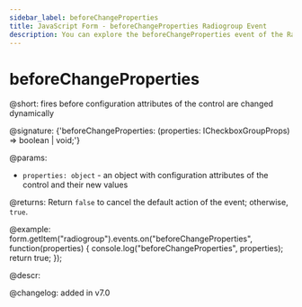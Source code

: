 ```yaml
---
sidebar_label: beforeChangeProperties
title: JavaScript Form - beforeChangeProperties Radiogroup Event 
description: You can explore the beforeChangeProperties event of the Radiogroup control of Form in the documentation of the DHTMLX JavaScript UI library. Browse developer guides and API reference, try out code examples and live demos, and download a free 30-day evaluation version of DHTMLX Suite 7.
---
```


# beforeChangeProperties

@short: fires before configuration attributes of the control are changed dynamically

@signature: {'beforeChangeProperties: (properties: ICheckboxGroupProps) => boolean | void;'}

@params:
- `properties: object` - an object with configuration attributes of the control and their new values

@returns:
Return `false` to cancel the default action of the event; otherwise, `true`.

@example:
form.getItem("radiogroup").events.on("beforeChangeProperties", function(properties) {
    console.log("beforeChangeProperties", properties);
    return true;
});

@descr:

@changelog: added in v7.0

[comment]: # (@relatedapi: form/api/radiogroup/radiogroup_setproperties_method.md)
